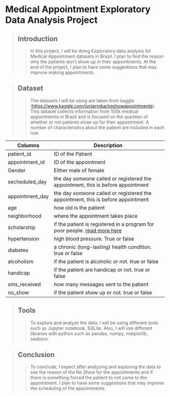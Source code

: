 # Medical Appointment Exploratory Data Analysis Project


> ## Introduction
>> In this project, I will be doing Exploratory data analysis for Medical Appointment datasets in Brazil. I plan to find the reason why the patients don’t show up in their appointments. At the end of the project, I plan to have some suggestions that may improve making appointments.

> ## Dataset
>> The datasets I will be using are taken from kaggle (https://www.kaggle.com/joniarroba/noshowappointments).  This dataset collects information from 100k medical appointments in Brazil and is focused on the question of whether or not patients show up for their appointment. A number of characteristics about the patient are included in each row.


 | Columns  |  Description |
 | ------------- | ------------- |
 | patient_id  | ID of the Patient |
 | appointment_id  | ID of the appointment |
 | Gender | Either male of female |
 | secheduled_day | the day someone called or registered the appointment, this is before appointment |
 | appointment_day | the day someone called or registered the appointment, this is before appointment |
 | age | how old is the patient |
 | neighborhood | where the appointment takes place |
 | scholarship | if the patient is registered in a program for poor people. [read more here](https://en.wikipedia.org/wiki/Bolsa_Fam%C3%ADlia) |
 | hypertension | high blood pressure. True or false |
 | diabetes | a chronic (long-lasting) health condition. true or false |
 | alcoholism | if the patient is alcoholic or not. true or false |
 | handicap | if the patient are handicap or not. true or false |
 | sms_received | how many messages sent to the patient |
 | no_show | if the patient show up or not. true or false |
 
 > ## Tools
 >> To explore and analyze the data, I will be using different tools such as Jupyter notebook, SQLite. Also, I will use different libraries with python such as pandas, numpy, matplotlib, seaborn.

> ## Conclusion
>> To conclude, I expect after analyzing and exploring the data to see the reason of the No Show for the appointments and if there is something forced the patient to not come to the appointment. I plan to have some suggestions that may improve the scheduling of the appointments.


